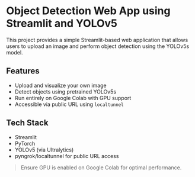 # Object Detection Web App using Streamlit and YOLOv5

This project provides a simple Streamlit-based web application that allows users to upload an image and perform object detection using the YOLOv5s model.

## Features
- Upload and visualize your own image
- Detect objects using pretrained YOLOv5s
- Run entirely on Google Colab with GPU support
- Accessible via public URL using `localtunnel`

## Tech Stack
- Streamlit
- PyTorch
- YOLOv5 (via Ultralytics)
- pyngrok/localtunnel for public URL access

> Ensure GPU is enabled on Google Colab for optimal performance.
